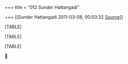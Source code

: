 +++
title = "012 Sunder Hattangadi"

+++
[[Sunder Hattangadi	2011-03-08, 00:03:32 [Source](https://groups.google.com/g/samskrita/c/C3ajYsPV_EM)]]



[TABLE]

[TABLE]

[TABLE]



